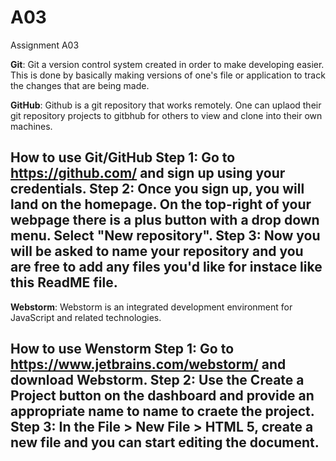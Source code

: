 # A03
Assignment A03

**Git**:
Git a version control system created in order to make developing easier. This is done by basically making versions of one's file or application to track the changes that are being made. 

**GitHub**:
Github is a git repository that works remotely. One can uplaod their git repository projects to gitbhub for others to view and clone into their own machines. 


**How to use Git/GitHub**
Step 1: Go to https://github.com/ and sign up using your credentials. 
Step 2: Once you sign up, you will land on the homepage. On the top-right of your webpage there is a plus button with a drop down menu. Select "New repository".
Step 3: Now you will be asked to name your repository and you are free to add any files you'd like for instace like this ReadME file. 
-----------------------------------------------------------------------------------------------------------------

**Webstorm**: Webstorm is an integrated development environment for JavaScript and related technologies.

**How to use Wenstorm**
Step 1: Go to https://www.jetbrains.com/webstorm/ and download Webstorm.
Step 2: Use the Create a Project button on the dashboard and provide an appropriate name to name to craete the project. 
Step 3: In the File > New File > HTML 5, create a new file and you can start editing the document. 
-----------------------------------------------------------------------------------------------------------------
